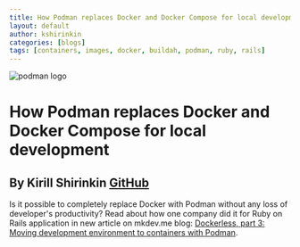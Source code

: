 ```yaml
---
title: How Podman replaces Docker and Docker Compose for local development
layout: default
author: kshirinkin
categories: [blogs]
tags: [containers, images, docker, buildah, podman, ruby, rails]
---
```


![podman logo](../static/vectors/raw/podman.svg)

# How Podman replaces Docker and Docker Compose for local development

## By Kirill Shirinkin [GitHub](https://github.com/Fodoj)

Is it possible to completely replace Docker with Podman without any loss
of developer's productivity? Read about how one company did it for
Ruby on Rails application in new article on
mkdev.me blog: [Dockerless, part 3: Moving development environment to containers with Podman](https://mkdev.me/en/posts/dockerless-part-3-moving-development-environment-to-containers-with-podman).
